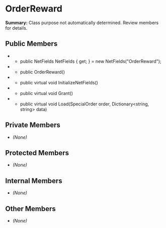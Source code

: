 # OrderReward

**Summary:** Class purpose not automatically determined. Review members for details.

## Public Members
- - public NetFields NetFields { get; } = new NetFields("OrderReward");
- - public OrderReward()
- - public virtual void InitializeNetFields()
- - public virtual void Grant()
- - public virtual void Load(SpecialOrder order, Dictionary<string, string> data)

## Private Members
- *(None)*

## Protected Members
- *(None)*

## Internal Members
- *(None)*

## Other Members
- *(None)*

